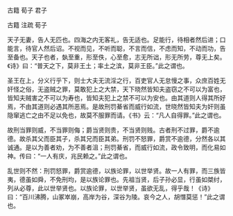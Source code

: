  
 古籍 荀子 君子 
 
 
 
 
 
 古籍 注疏 
 荀子 
 

天子无妻，告人无匹也。四海之内无客礼，告无适也。足能行，待相者然后进；口能言，待官人然后诏。不视而见，不听而聪，不言而信，不虑而知，不动而功，告至备也。天子也者，埶至重，形至佚，心至愈，志无所诎，形无所劳，尊无上矣。《诗》曰：“普天之下，莫非王土；率土之滨，莫非王臣。”此之谓也。

 
圣王在上，分义行乎下，则士大夫无流淫之行，百吏官人无怠慢之事，众庶百姓无奸怪之俗，无盗贼之罪，莫敢犯上之大禁，天下晓然皆知夫盗窃之不可以为富也，皆知夫贼害之不可以为寿也，皆知夫犯上之禁不可以为安也。由其道则人得其所好焉，不由其道则必遇其所恶焉。是故刑罚綦省而威行如流，世晓然皆知夫为奸则虽隐窜逃亡之由不足以免也，故莫不服罪而请。《书》云：“凡人自得罪。”此之谓也。

 
故刑当罪则威，不当罪则侮；爵当贤则贵，不当贤则贱。古者刑不过罪，爵不逾德。故杀其父而臣其子，杀其兄而臣其弟。刑罚不怒罪，爵赏不逾德，分然各以其诚通。是以为善者劝，为不善者沮；刑罚綦省，而威行如流，政令致明，而化易如神。传曰：“一人有庆，兆民赖之。”此之谓也。

 
乱世则不然：刑罚怒罪，爵赏逾德，以族论罪，以世举贤。故一人有罪，而三族皆夷，德虽如舜，不免刑均，是以族论罪也。先祖当贤，后子孙必显，行虽如桀纣，列从必尊，此以世举贤也。以族论罪，以世举贤，虽欲无乱，得乎哉！《诗》曰：“百川沸腾，山冢崒崩，高岸为谷，深谷为陵。哀今之人，胡憯莫惩！”此之谓也。

 